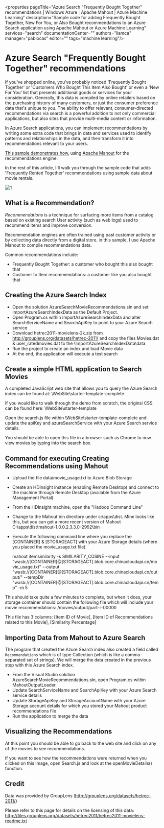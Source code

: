<properties
   pageTitle="Azure Search "Frequently Bought Together" recommendations | Windows Azure | Apache Mahout | Azure Machine Learning"
   description="Sample code for adding Frequently Bought Together, New For You, or Also Bought recommendations to an Azure Search application using Apache Mahout or Azure Machine Learning"
   services="search"
   documentationCenter=""
   authors="liamca"
   manager="pablocas"
   editor=""
   tags="machine learning"/>

<tags
	ms.service="search"
	ms.date="11/12/2015"
	wacn.date=""/>

# Azure Search "Frequently Bought Together" recommendations

If you've shopped online, you've probably noticed 'Frequently Bought Together' or 'Customers Who Bought This Item Also Bought' or even a 'New For You' list that presents additional goods or services for your consideration. Generally, this data is compiled by online retailers based on the purchasing history of many customers, or just the consumer preference data that's unique to you. The ability to offer relevant, consumer-directed recommendations via search is a powerful addition to not only commercial applications, but also sites that provide multi-media content or information.

In Azure Search applications, you can implement recommendations by writing some extra code that brings in data and services used to identify patterns and relationships in the data, and then transform it into recommendations relevant to your users. 

[This sample demonstrates how](https://github.com/liamca/azure-search-recommendations), using [Apache Mahout]() for the recommendations engine.

In the rest of this article, I'll walk you through the sample code that adds 'Frequently Rented Together' recommendations using sample data about movie rentals.

![1](./media/search-fbt-recommendations/product_recommendations.png)

## What is a Recommendation?

*Recommendations* is a technique for surfacing more items from a catalog based on existing search User activity (such as web logs) used to recommend items and improve conversion.  

Recommendation engines are often trained using past customer activity or by collecting data directly from a digital store. in this sample, I use Apache Mahout to compile recommendations data.

Common recommendations include: 
- Frequently Bought Together: a customer who bought this also bought that
- Customer to Item recommendations: a customer like you also bought that

## Creating the Azure Search Index

- Open the solution AzureSearchMovieRecommendations.sln and set ImportAzureSearchIndexData as the Default Project.  
- Open Program.cs within ImportAzureSearchIndexData and alter SearchServiceName and SearchApiKey to point to your Azure Search service
- Download hetrec2011-movielens-2k.zip from http://grouplens.org/datasets/hetrec-2011/ and copy the files Movies.dat & user_ratedmovies.dat to the \ImportAzureSearchIndexData\data
- Run the project to create an index and load Movie data 
- At the end, the application will execute a test search

## Create a simple HTML application to Search Movies

A completed JavaScript web site that allows you to query the Azure Search index can be found at: 
\WebSite\starter-template-complete

If you would like to walk through the demo from scratch, the original CSS can be found here:
\WebSite\starter-template

Open the search.js file within \WebSite\starter-template-complete and update the apiKey and azureSearchService with your Azure Search service details.

You should be able to open this file in a browser such as Chrome to now view movies by typing into the search box.

## Command for executing Creating Recommendations using Mahout

- Upload the file data\movie_usage.txt to Azure Blob Storage 
- Create an HDInsight instance (enabling Remote Desktop) and connect to the machine through Remote Desktop (available from the Azure Management Portal)
- From the HDInsight machine, open the "Hadoop Command Line"
- Change to the Mahout bin directory under c:\apps\dist. Mine looks like this, but you can get a more recent version of Mahout
	C:\apps\dist\mahout-1.0.0.2.3.3.0-2992\bin
- Execute the following command line where you replace the [CONTAINER] & [STORAGEACT] with your Azure Storage details (where you placed the movie_usage.txt file):

    mahout itemsimilarity -s SIMILARITY_COSINE --input "wasb://[CONTAINER]@[STORAGEACT].blob.core.chinacloudapi.cn/movie_usage.txt" --output "wasb://[CONTAINER]@[STORAGEACT].blob.core.chinacloudapi.cn/output/" --tempDir "wasb://[CONTAINER]@[STORAGEACT].blob.core.chinacloudapi.cn/temp" -m 5

This should take quite a few minutes to complete, but when it does, your storage container should contain the following file which will include your movie recommendations:
/movies/output/part-r-00000

This file has 3 columns: [Item ID of Movie], [Item ID of Recommendations related to this Movie], [Similarity Percentage]

## Importing Data from Mahout to Azure Search

The program that created the Azure Search index also created a field called `Recommendations` which is of type Collection (which is like a comma-separated set of strings). We will merge the data created in the previous step with this Azure Search index.  

- From the Visual Studio solution AzureSearchMovieRecommendations.sln, open Program.cs within MahoutOutputLoader.
- Update SearchServiceName and SearchApiKey with your Azure Search service details
- Update StorageApiKey and StorageAccountName with your Azure Storage account details for which you stored your Mahout product recommendations file
- Run the application to merge the data
 
## Visualizing the Recommendations
At this point you should be able to go back to the web site and click on any of the movies to see recommendations.

If you want to see how the recommendations were returned when you clicked on this image, open Search.js and look at the openMovieDetails() function.

## Credit

Data was provided by GroupLens (http://grouplens.org/datasets/hetrec-2011/)

Please refer to this page for details on the licensing of this data: http://files.grouplens.org/datasets/hetrec2011/hetrec2011-movielens-readme.txt

